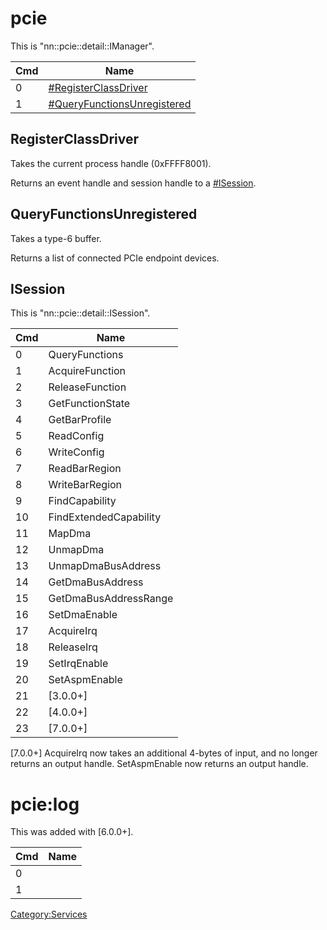 # pcie

This is "nn::pcie::detail::IManager".

| Cmd | Name                                                                   |
| --- | ---------------------------------------------------------------------- |
| 0   | [\#RegisterClassDriver](#RegisterClassDriver "wikilink")               |
| 1   | [\#QueryFunctionsUnregistered](#QueryFunctionsUnregistered "wikilink") |

## RegisterClassDriver

Takes the current process handle (0xFFFF8001).

Returns an event handle and session handle to a
[\#ISession](#ISession "wikilink").

## QueryFunctionsUnregistered

Takes a type-6 buffer.

Returns a list of connected PCIe endpoint devices.

## ISession

This is "nn::pcie::detail::ISession".

| Cmd | Name                   |
| --- | ---------------------- |
| 0   | QueryFunctions         |
| 1   | AcquireFunction        |
| 2   | ReleaseFunction        |
| 3   | GetFunctionState       |
| 4   | GetBarProfile          |
| 5   | ReadConfig             |
| 6   | WriteConfig            |
| 7   | ReadBarRegion          |
| 8   | WriteBarRegion         |
| 9   | FindCapability         |
| 10  | FindExtendedCapability |
| 11  | MapDma                 |
| 12  | UnmapDma               |
| 13  | UnmapDmaBusAddress     |
| 14  | GetDmaBusAddress       |
| 15  | GetDmaBusAddressRange  |
| 16  | SetDmaEnable           |
| 17  | AcquireIrq             |
| 18  | ReleaseIrq             |
| 19  | SetIrqEnable           |
| 20  | SetAspmEnable          |
| 21  | \[3.0.0+\]             |
| 22  | \[4.0.0+\]             |
| 23  | \[7.0.0+\]             |

\[7.0.0+\] AcquireIrq now takes an additional 4-bytes of input, and no
longer returns an output handle. SetAspmEnable now returns an output
handle.

# pcie:log

This was added with \[6.0.0+\].

| Cmd | Name |
| --- | ---- |
| 0   |      |
| 1   |      |

[Category:Services](Category:Services "wikilink")
